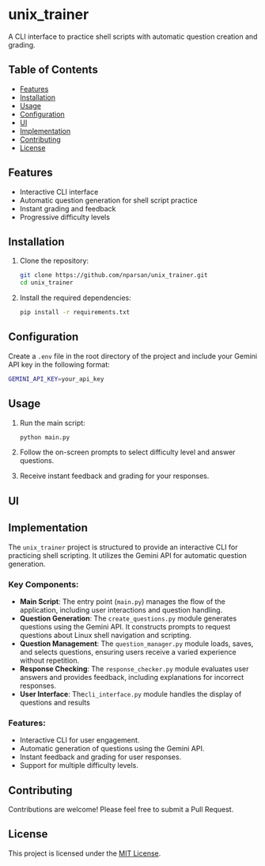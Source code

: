 # unix_trainer

A CLI interface to practice shell scripts with automatic question creation and grading.

## Table of Contents
- [Features](#features)
- [Installation](#installation)
- [Usage](#usage)
- [Configuration](#configuration)
- [UI](#ui)
- [Implementation](#implementation)
- [Contributing](#contributing)
- [License](#license)

## Features

- Interactive CLI interface
- Automatic question generation for shell script practice
- Instant grading and feedback
- Progressive difficulty levels

## Installation

1. Clone the repository:
   ```bash
   git clone https://github.com/nparsan/unix_trainer.git
   cd unix_trainer
   ```

2. Install the required dependencies:
   ```bash
   pip install -r requirements.txt
   ```

## Configuration

Create a `.env` file in the root directory of the project and include your Gemini API key in the following format:
```bash
GEMINI_API_KEY=your_api_key
```

## Usage

1. Run the main script:
   ```bash
   python main.py
   ```

2. Follow the on-screen prompts to select difficulty level and answer questions.

3. Receive instant feedback and grading for your responses.

## UI


## Implementation

The `unix_trainer` project is structured to provide an interactive CLI for practicing shell scripting. It utilizes the Gemini API for automatic question generation. 

### Key Components:

- **Main Script**: The entry point (`main.py`) manages the flow of the application, including user interactions and question handling.
- **Question Generation**: The `create_questions.py` module generates questions using the Gemini API. It constructs prompts to request questions about Linux shell navigation and scripting.
- **Question Management**: The `question_manager.py` module loads, saves, and selects questions, ensuring users receive a varied experience without repetition.
- **Response Checking**: The `response_checker.py` module evaluates user answers and provides feedback, including explanations for incorrect responses.
- **User Interface**: The`cli_interface.py` module handles the display of questions and results

### Features:

- Interactive CLI for user engagement.
- Automatic generation of questions using the Gemini API.
- Instant feedback and grading for user responses.
- Support for multiple difficulty levels.

## Contributing

Contributions are welcome! Please feel free to submit a Pull Request.

## License

This project is licensed under the [MIT License](LICENSE).

